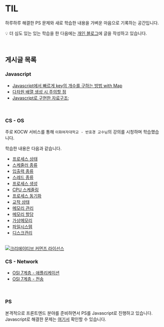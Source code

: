 # TIL
하루하루 해결한 PS 문제와 새로 학습한 내용을 가벼운 마음으로 기록하는 공간입니다.  

💡 더 심도 있는 있는 학습을 한 다음에는 [개인 블로그](https://victor-log.vercel.app/post)에 글을 작성하고 있습니다.

<br />

## 게시글 목록
### Javascript
- [Javascript에서 빠르게 key의 개수를 구하는 방법 with Map](./Javascript/Javascript에서_빠르게_key의_개수를_구하는_방법_with_Map)
- [다차원 배열 생성 시 주의할 점](./Javascript/다차원_배열_생성_시_주의할_점.md)
- [Javascript로 구현한 자료구조](./Javascript/Javascript로_구현한_자료구조.md);

<br />

### CS - OS
주로 KOCW 서비스를 통해 `이화여자대학교 - 반효경 교수님`의 강의를 시청하며 학습했습니다.  

학습한 내용은 다음과 같습니다.
- [프로세스 상태](./CS/OS/processState.md)
- [스케줄러 종류](./CS/OS/schedulerType.md)
- [입출력 종류](./CS/OS/inputOutType.md)
- [스레드 종류](./CS/OS/thread.md)
- [프로세스 생성](./CS/OS/processCreation.md)
- [CPU 스케줄링](./CS/OS/cpuScheduling.md)
- [프로세스 동기화](./CS/OS/processSynchronization.md)
- [교착 상태](./CS/OS/deadlock.md)
- [메모리 관리](./CS/OS/memoryManagement.md)
- [메모리 할당](./CS/OS/memoryAllocation.md)
- [가상메모리](./CS/OS/virtualMemory.md)
- [파일시스템](./CS/OS/fileSystem.md)
- [디스크관리](./CS/OS/diskManagement.md)

<br />

<a rel="license" href="http://creativecommons.org/licenses/by-nc-sa/4.0/">
  <img alt="크리에이티브 커먼즈 라이선스" style="border-width:0" src="https://i.creativecommons.org/l/by-nc-sa/4.0/88x31.png" />
</a>

### CS - Network
- [OSI 7계층 - 애플리케이션](.CS/Network/OSI_7계층_-_애플리케이션.md)
- [OSI 7계층 - 전송](.CS/Network/OSI_7계층_-_전송.md)

<br />

### PS
본격적으로 프론트엔드 분야를 준비하면서 PS를 Javascript로 진행하고 있습니다.
Javascript로 해결한 문제는 [여기서](./PS/Javascript/) 확인할 수 있습니다.

